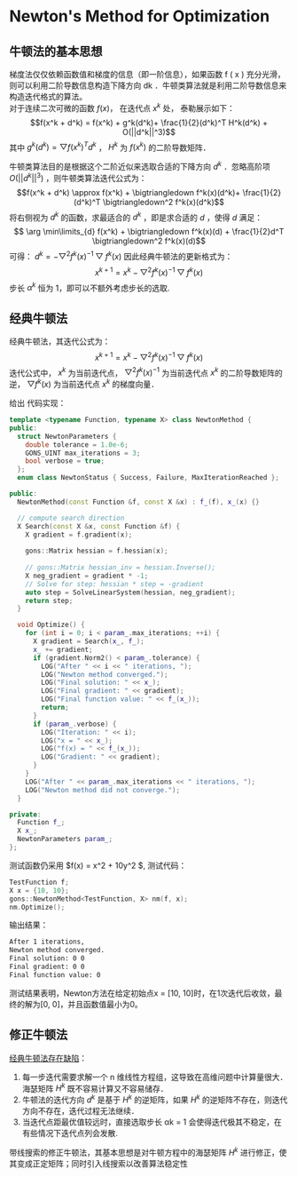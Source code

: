 # Newton's Method for Optimization

## 牛顿法的基本思想
梯度法仅仅依赖函数值和梯度的信息（即一阶信息），如果函数 f ( x ) 充分光滑，则可以利用二阶导数信息构造下降方向 dk ．牛顿类算法就是利用二阶导数信息来构造迭代格式的算法。  
对于连续二次可微的函数 $f(x)$， 在迭代点 $x^k$ 处， 泰勒展示如下：
$$f(x^k + d^k) = f(x^k) + g^k(d^k)+ \frac{1}{2}(d^k)^T H^k(d^k) + O(||d^k||^3)$$
其中 $g^k(d^k) = \bigtriangledown f(x^k)^T d^k$ ， $H^k$ 为 $f(x^k)$ 的二阶导数矩阵．

牛顿类算法目的是根据这个二阶近似来选取合适的下降方向 $d^k$ ．忽略高阶项 $O(||d^k||^3)$ ，则牛顿类算法迭代公式为：
$$f(x^k + d^k) \approx f(x^k) + \bigtriangledown f^k(x)(d^k)+ \frac{1}{2}(d^k)^T \bigtriangledown^2 f^k(x)(d^k)$$
将右侧视为 $d^k$ 的函数，求最适合的 $d^k$ ，即是求合适的 $d$ ，使得 $d$ 满足：
$$ \arg \min\limits_{d} f(x^k) + \bigtriangledown f^k(x)(d) + \frac{1}{2}d^T \bigtriangledown^2 f^k(x)(d)$$
可得： $d^k = -\bigtriangledown^2 f^k(x)^{-1} \bigtriangledown f^k(x)$
因此经典牛顿法的更新格式为：
$$x^{k+1} = x^k - \bigtriangledown^2 f^k(x)^{-1} \bigtriangledown f^k(x)$$
步长 $α^k$ 恒为 1，即可以不额外考虑步长的选取.

## 经典牛顿法

经典牛顿法，其迭代公式为：
$$x^{k+1} = x^k - \bigtriangledown^2 f^k(x)^{-1} \bigtriangledown f^k(x)$$
迭代公式中， $x^k$ 为当前迭代点， $\bigtriangledown^2 f^k(x)^{-1}$ 为当前迭代点 $x^k$ 的二阶导数矩阵的逆， $\bigtriangledown f^k(x)$ 为当前迭代点 $x^k$ 的梯度向量．

给出 代码实现：
```cpp
template <typename Function, typename X> class NewtonMethod {
public:
  struct NewtonParameters {
    double tolerance = 1.0e-6;
    GONS_UINT max_iterations = 3;
    bool verbose = true;
  };
  enum class NewtonStatus { Success, Failure, MaxIterationReached };

public:
  NewtonMethod(const Function &f, const X &x) : f_(f), x_(x) {}

  // compute search direction
  X Search(const X &x, const Function &f) {
    X gradient = f.gradient(x);
   
    gons::Matrix hessian = f.hessian(x);
    
    // gons::Matrix hessian_inv = hessian.Inverse();
    X neg_gradient = gradient * -1;
    // Solve for step: hessian * step = -gradient
    auto step = SolveLinearSystem(hessian, neg_gradient);
    return step;
  }

  void Optimize() {
    for (int i = 0; i < param_.max_iterations; ++i) {
      X gradient = Search(x_, f_);
      x_ += gradient;
      if (gradient.Norm2() < param_.tolerance) {
        LOG("After " << i << " iterations, ");
        LOG("Newton method converged.");
        LOG("Final solution: " << x_);
        LOG("Final gradient: " << gradient);
        LOG("Final function value: " << f_(x_));
        return;
      }
      if (param_.verbose) {
        LOG("Iteration: " << i);
        LOG("x = " << x_);
        LOG("f(x) = " << f_(x_));
        LOG("Gradient: " << gradient);
      }
    }
    LOG("After " << param_.max_iterations << " iterations, ");
    LOG("Newton method did not converge.");
  }

private:
  Function f_;
  X x_;
  NewtonParameters param_;
};
```
测试函数仍采用 $f(x) = x^2 + 10y^2 $,   测试代码：
```cpp
TestFunction f;
X x = {10, 10};
gons::NewtonMethod<TestFunction, X> nm(f, x);
nm.Optimize();
```
输出结果：
```bash
After 1 iterations, 
Newton method converged.
Final solution: 0 0 
Final gradient: 0 0 
Final function value: 0
```
测试结果表明，Newton方法在给定初始点x = [10, 10]时，在1次迭代后收敛，最终的解为[0, 0]，并且函数值最小为0。


## 修正牛顿法

[经典牛顿法存在缺陷](http://faculty.bicmr.pku.edu.cn/~wenzw/optbook/opt1-short.pdf)：
1. 每一步迭代需要求解一个 n 维线性方程组，这导致在高维问题中计算量很大．海瑟矩阵 $H^k$ 既不容易计算又不容易储存．
2. 牛顿法的迭代方向 $d^k$ 是基于 $H^k$ 的逆矩阵，如果 $H^k$ 的逆矩阵不存在，则迭代方向不存在，迭代过程无法继续．
3. 当迭代点距最优值较远时，直接选取步长 αk = 1 会使得迭代极其不稳定，在有些情况下迭代点列会发散. 

带线搜索的修正牛顿法，其基本思想是对牛顿方程中的海瑟矩阵 $H^k$ 进行修正，使其变成正定矩阵；同时引入线搜索以改善算法稳定性